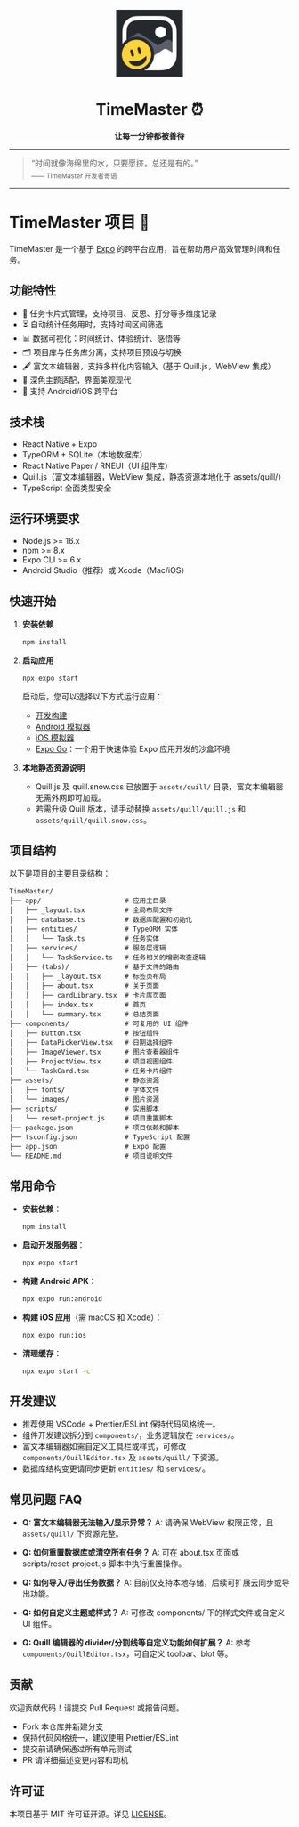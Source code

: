 <!-- filepath: j:\soofware_develop\TimeMaster\README.md -->
<p align="center">
  <img src="assets/images/icon.png" width="120" alt="TimeMaster Logo" />
</p>

<h1 align="center">TimeMaster ⏰</h1>
<p align="center"><b>让每一分钟都被善待</b></p>

---

> “时间就像海绵里的水，只要愿挤，总还是有的。”  
> <sub>—— TimeMaster 开发者寄语</sub>

---

# TimeMaster 项目 👋

TimeMaster 是一个基于 [Expo](https://expo.dev) 的跨平台应用，旨在帮助用户高效管理时间和任务。

## 功能特性

- 📝 任务卡片式管理，支持项目、反思、打分等多维度记录
- ⏳ 自动统计任务用时，支持时间区间筛选
- 📊 数据可视化：时间统计、体验统计、感悟等
- 🗂️ 项目库与任务库分离，支持项目预设与切换
- 🖋️ 富文本编辑器，支持多样化内容输入（基于 Quill.js，WebView 集成）
- 🌙 深色主题适配，界面美观现代
- 📱 支持 Android/iOS 跨平台

## 技术栈

- React Native + Expo
- TypeORM + SQLite（本地数据库）
- React Native Paper / RNEUI（UI 组件库）
- Quill.js（富文本编辑器，WebView 集成，静态资源本地化于 assets/quill/）
- TypeScript 全面类型安全

## 运行环境要求

- Node.js >= 16.x
- npm >= 8.x
- Expo CLI >= 6.x
- Android Studio（推荐）或 Xcode（Mac/iOS）

## 快速开始

1. **安装依赖**

   ```bash
   npm install
   ```

2. **启动应用**

   ```bash
   npx expo start
   ```

   启动后，您可以选择以下方式运行应用：

   - [开发构建](https://docs.expo.dev/develop/development-builds/introduction/)
   - [Android 模拟器](https://docs.expo.dev/workflow/android-studio-emulator/)
   - [iOS 模拟器](https://docs.expo.dev/workflow/ios-simulator/)
   - [Expo Go](https://expo.dev/go)：一个用于快速体验 Expo 应用开发的沙盒环境

3. **本地静态资源说明**

   - Quill.js 及 quill.snow.css 已放置于 `assets/quill/` 目录，富文本编辑器无需外网即可加载。
   - 若需升级 Quill 版本，请手动替换 `assets/quill/quill.js` 和 `assets/quill/quill.snow.css`。

## 项目结构

以下是项目的主要目录结构：

```
TimeMaster/
├── app/                     # 应用主目录
│   ├── _layout.tsx          # 全局布局文件
│   ├── database.ts          # 数据库配置和初始化
│   ├── entities/            # TypeORM 实体
│   │   └── Task.ts          # 任务实体
│   ├── services/            # 服务层逻辑
│   │   └── TaskService.ts   # 任务相关的增删改查逻辑
│   ├── (tabs)/              # 基于文件的路由
│   │   ├── _layout.tsx      # 标签页布局
│   │   ├── about.tsx        # 关于页面
│   │   ├── cardLibrary.tsx  # 卡片库页面
│   │   ├── index.tsx        # 首页
│   │   └── summary.tsx      # 总结页面
├── components/              # 可复用的 UI 组件
│   ├── Button.tsx           # 按钮组件
│   ├── DataPickerView.tsx   # 日期选择组件
│   ├── ImageViewer.tsx      # 图片查看器组件
│   ├── ProjectView.tsx      # 项目视图组件
│   └── TaskCard.tsx         # 任务卡片组件
├── assets/                  # 静态资源
│   ├── fonts/               # 字体文件
│   └── images/              # 图片资源
├── scripts/                 # 实用脚本
│   └── reset-project.js     # 项目重置脚本
├── package.json             # 项目依赖和脚本
├── tsconfig.json            # TypeScript 配置
├── app.json                 # Expo 配置
└── README.md                # 项目说明文件
```

## 常用命令

- **安装依赖**：
  ```bash
  npm install
  ```

- **启动开发服务器**：
  ```bash
  npx expo start
  ```

- **构建 Android APK**：
  ```bash
  npx expo run:android
  ```

- **构建 iOS 应用**（需 macOS 和 Xcode）：
  ```bash
  npx expo run:ios
  ```

- **清理缓存**：
  ```bash
  npx expo start -c
  ```

## 开发建议

- 推荐使用 VSCode + Prettier/ESLint 保持代码风格统一。
- 组件开发建议拆分到 `components/`，业务逻辑放在 `services/`。
- 富文本编辑器如需自定义工具栏或样式，可修改 `components/QuillEditor.tsx` 及 `assets/quill/` 下资源。
- 数据库结构变更请同步更新 `entities/` 和 `services/`。

## 常见问题 FAQ

- **Q: 富文本编辑器无法输入/显示异常？**
  A: 请确保 WebView 权限正常，且 `assets/quill/` 下资源完整。

- **Q: 如何重置数据库或清空所有任务？**
  A: 可在 about.tsx 页面或 scripts/reset-project.js 脚本中执行重置操作。

- **Q: 如何导入/导出任务数据？**
  A: 目前仅支持本地存储，后续可扩展云同步或导出功能。

- **Q: 如何自定义主题或样式？**
  A: 可修改 components/ 下的样式文件或自定义 UI 组件。

- **Q: Quill 编辑器的 divider/分割线等自定义功能如何扩展？**
  A: 参考 `components/QuillEditor.tsx`，可自定义 toolbar、blot 等。

## 贡献

欢迎贡献代码！请提交 Pull Request 或报告问题。

- Fork 本仓库并新建分支
- 保持代码风格统一，建议使用 Prettier/ESLint
- 提交前请确保通过所有单元测试
- PR 请详细描述变更内容和动机

## 许可证

本项目基于 MIT 许可证开源。详见 [LICENSE](./LICENSE)。
